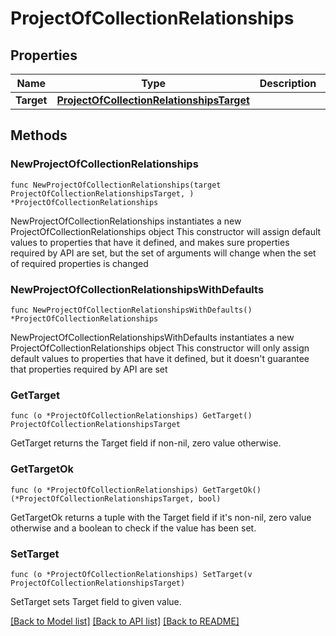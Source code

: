 # ProjectOfCollectionRelationships

## Properties

Name | Type | Description | Notes
------------ | ------------- | ------------- | -------------
**Target** | [**ProjectOfCollectionRelationshipsTarget**](ProjectOfCollectionRelationshipsTarget.md) |  | 

## Methods

### NewProjectOfCollectionRelationships

`func NewProjectOfCollectionRelationships(target ProjectOfCollectionRelationshipsTarget, ) *ProjectOfCollectionRelationships`

NewProjectOfCollectionRelationships instantiates a new ProjectOfCollectionRelationships object
This constructor will assign default values to properties that have it defined,
and makes sure properties required by API are set, but the set of arguments
will change when the set of required properties is changed

### NewProjectOfCollectionRelationshipsWithDefaults

`func NewProjectOfCollectionRelationshipsWithDefaults() *ProjectOfCollectionRelationships`

NewProjectOfCollectionRelationshipsWithDefaults instantiates a new ProjectOfCollectionRelationships object
This constructor will only assign default values to properties that have it defined,
but it doesn't guarantee that properties required by API are set

### GetTarget

`func (o *ProjectOfCollectionRelationships) GetTarget() ProjectOfCollectionRelationshipsTarget`

GetTarget returns the Target field if non-nil, zero value otherwise.

### GetTargetOk

`func (o *ProjectOfCollectionRelationships) GetTargetOk() (*ProjectOfCollectionRelationshipsTarget, bool)`

GetTargetOk returns a tuple with the Target field if it's non-nil, zero value otherwise
and a boolean to check if the value has been set.

### SetTarget

`func (o *ProjectOfCollectionRelationships) SetTarget(v ProjectOfCollectionRelationshipsTarget)`

SetTarget sets Target field to given value.



[[Back to Model list]](../README.md#documentation-for-models) [[Back to API list]](../README.md#documentation-for-api-endpoints) [[Back to README]](../README.md)


